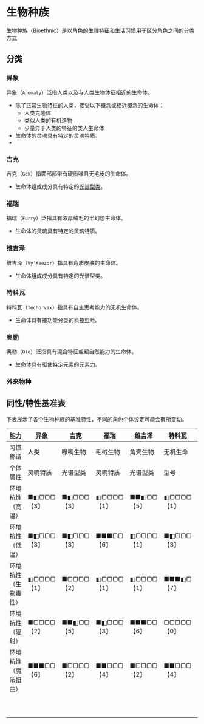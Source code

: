 # 生物种族
生物种族（Bioethnic）是以角色的生理特征和生活习惯用于区分角色之间的分类方式

## 分类

### 异象

异象（`Anomaly`）泛指人类以及与人类生物体征相近的生命体。

- 除了正常生物特征的人类，接受以下概念或相近概念的生命体：
  - 人类克隆体
  - 类似人类的有机造物
  - 少量异于人类的特征的类人生命体
- 生命体的灵魂具有特定的[灵魂特质](Soul.md)。
- 

### 吉克

吉克（`Gek`）指面部部带有硬质喙且无毛皮的生命体。

- 生命体组成成分具有特定的[光谱型类](Spectroscopy.md)。

### 福瑞

福瑞（`Furry`）泛指具有浓厚绒毛的半幻想生命体。

- 生命体的灵魂具有特定的灵魂特质。

### 维吉泽

维吉泽（`Vy'Keezor`）指具有角质皮肤的生命体。

- 生命体组成成分具有特定的光谱型类。

### 特科瓦

特科瓦（`Techorvax`）指具有自主思考能力的无机生命体。

- 生命体具有按功能分类的[科技型号](Techmo.md)。

### 奥勒

奥勒（`Ole`）泛指具有混合特征或超自然能力的生命体。

- 生命体具有驱使特定元素的[元素力](Elemengia.md)。

### 外来物种

## 同性/特性基准表

下表展示了各个生物种族的基准特性，不同的角色个体设定可能会有所变动。

|能力|异象|吉克|福瑞|维吉泽|特科瓦|奥勒|
|---|---|---|---|---|---|---|
|习惯称谓|人类|喙嘴生物|毛绒生物|角壳生物|无机生命|精灵
|个体属性|灵魂特质|光谱型类|灵魂特质|光谱型类|型号|元素力
|环境抗性（高温）       |■◧▢▢▢【3】  |■◧▢▢▢【3】  |◧▢▢▢▢【1】  |■■◧▢▢【5】  |◧▢▢▢▢【1】 |■■■▢▢【6】
|环境抗性（低温）       |■◧▢▢▢【3】  |■◧▢▢▢【3】  |■■■▢▢【6】  |◧▢▢▢▢【1】  |■◧▢▢▢【3】 |■■■▢▢【6】
|环境抗性（生物毒性）   |◧▢▢▢▢【1】  |■▢▢▢▢【2】  |◧▢▢▢▢【1】  |◧▢▢▢▢【1】  |■■■◧▢【7】 |■▢▢▢▢【2】
|环境抗性（辐射）       |■▢▢▢▢【2】  |■■◧▢▢【5】  |■◧▢▢▢【3】  |■■■▢▢【6】  |▢▢▢▢▢【0】 |◧▢▢▢▢【1】
|环境抗性（魔法扭曲）       |■■■▢▢【6】  |■▢▢▢▢【2】  |■■▢▢▢【4】  |■▢▢▢▢【2】  |■■▢▢▢【4】 |▢▢▢▢▢【0】
|||||||
|||||||
|||||||
|||||||
|||||||
|||||||
|||||||
|||||||
|||||||
|||||||